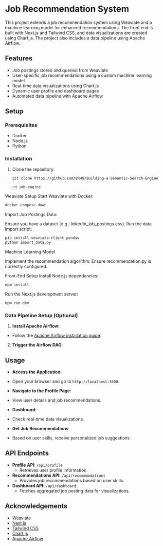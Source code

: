 # Job Recommendation System

This project extends a job recommendation system using Weaviate and a machine learning model for enhanced recommendations. 
The front end is built with Next.js and Tailwind CSS, and data visualizations are created using Chart.js. The project also includes a data pipeline using Apache Airflow.

## Features

- Job postings stored and queried from Weaviate
- User-specific job recommendations using a custom machine learning model
- Real-time data visualizations using Chart.js
- Dynamic user profile and dashboard pages
- Automated data pipeline with Apache Airflow

## Setup

### Prerequisites

- Docker
- Node.js
- Python

### Installation

1. Clone the repository:
   ```sh
   git clone https://github.com/BR49/Building-a-Semantic-Search-Engine-with-Weaviate.git
   
   cd job-engine

Weaviate Setup
Start Weaviate with Docker:
```sh
docker-compose down
```

Import Job Postings Data:

Ensure you have a dataset (e.g., linkedin_job_postings.csv).
Run the data import script:

```sh
pip install weaviate-client pandas
python import_data.py
```

Machine Learning Model

Implement the recommendation algorithm:
Ensure recommendation.py is correctly configured.

Front-End Setup
Install Node.js dependencies:

```sh
npm install
```

Run the Next.js development server:

```sh
npm run dev
```


### Data Pipeline Setup (Optional)

1. **Install Apache Airflow**:
- Follow the [Apache Airflow installation guide](https://airflow.apache.org/docs/apache-airflow/stable/installation/index.html).

2. **Trigger the Airflow DAG**:


## Usage

- **Access the Application**:
- Open your browser and go to `http://localhost:3000`.

- **Navigate to the Profile Page**:
- View user details and job recommendations.

- **Dashboard**:
- Check real-time data visualizations.

- **Get Job Recommendations**:
- Based on user skills, receive personalized job suggestions.



## API Endpoints

- **Profile API**: `/api/profile`
  - Retrieves user profile information.
- **Recommendations API**: `/api/recommendations`
  - Provides job recommendations based on user skills.
- **Dashboard API**: `/api/dashboard`
  - Fetches aggregated job posting data for visualizations.


## Acknowledgements

- [Weaviate](https://weaviate.io/)
- [Next.js](https://nextjs.org/)
- [Tailwind CSS](https://tailwindcss.com/)
- [Chart.js](https://www.chartjs.org/)
- [Apache Airflow](https://airflow.apache.org/)













